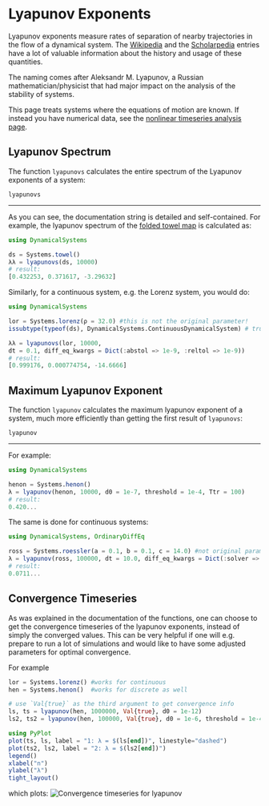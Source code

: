 # Lyapunov Exponents
Lyapunov exponents measure rates of separation of nearby trajectories in the flow
of a dynamical system. The [Wikipedia](https://en.wikipedia.org/wiki/Lyapunov_exponent) and the [Scholarpedia](http://www.scholarpedia.org/article/Lyapunov_exponent) entries have a lot of valuable information about the history and usage of these quantities.

The naming comes after Aleksandr M. Lyapunov, a Russian mathematician/physicist that had major impact on the analysis of the stability of systems.

This page treats systems where the equations of motion are known. If instead
you have numerical data, see the [nonlinear timeseries analysis page](nlts).

## Lyapunov Spectrum
The function `lyapunovs` calculates the entire spectrum of the Lyapunov
exponents of a system:
```@docs
lyapunovs
```
---
As you can see, the documentation string is detailed and self-contained. For example,
the lyapunov spectrum of the [folded towel map](http://www.scholarpedia.org/article/Hyperchaos)
is calculated as:
```julia
using DynamicalSystems

ds = Systems.towel()
λλ = lyapunovs(ds, 10000)
# result:
[0.432253, 0.371617, -3.29632]
```
Similarly, for a continuous system, e.g. the Lorenz system, you would do:
```julia
using DynamicalSystems

lor = Systems.lorenz(ρ = 32.0) #this is not the original parameter!
issubtype(typeof(ds), DynamicalSystems.ContinuousDynamicalSystem) # true

λλ = lyapunovs(lor, 10000,
dt = 0.1, diff_eq_kwargs = Dict(:abstol => 1e-9, :reltol => 1e-9))
# result:
[0.999176, 0.000774754, -14.6666]
```

## Maximum Lyapunov Exponent
The function `lyapunov` calculates the maximum lyapunov exponent of a system, much
more efficiently than getting the first result of `lyapunovs`:
```@docs
lyapunov
```
---
For example:
```julia
using DynamicalSystems

henon = Systems.henon()
λ = lyapunov(henon, 10000, d0 = 1e-7, threshold = 1e-4, Ttr = 100)
# result:
0.420...
```
The same is done for continuous systems:
```julia
using DynamicalSystems, OrdinaryDiffEq

ross = Systems.roessler(a = 0.1, b = 0.1, c = 14.0) #not original parameters
λ = lyapunov(ross, 100000, dt = 10.0, diff_eq_kwargs = Dict(:solver => Vern8(), :abstol=>1e-9, :reltol=>1e-9), Ttr = 100.0)
# result:
0.0711...
```
## Convergence Timeseries
As was explained in the documentation of the functions, one can choose to get
the convergence timeseries of the lyapunov exponents, instead of simply the
converged values. This can be very helpful if one will e.g. prepare to run a
lot of simulations and would like to have some adjusted parameters for
optimal convergence.

For example
```julia
lor = Systems.lorenz() #works for continuous
hen = Systems.henon()  #works for discrete as well

# use `Val{true}` as the third argument to get convergence info
ls, ts = lyapunov(hen, 1000000, Val{true}, d0 = 1e-12)
ls2, ts2 = lyapunov(hen, 100000, Val{true}, d0 = 1e-6, threshold = 1e-4)

using PyPlot
plot(ts, ls, label = "1: λ = $(ls[end])", linestyle="dashed")
plot(ts2, ls2, label = "2: λ = $(ls2[end])")
legend()
xlabel("n")
ylabel("λ")
tight_layout()
```
which plots:
![Convergence timeseries for lyapunov](https://i.imgur.com/MEaXnyB.png)
